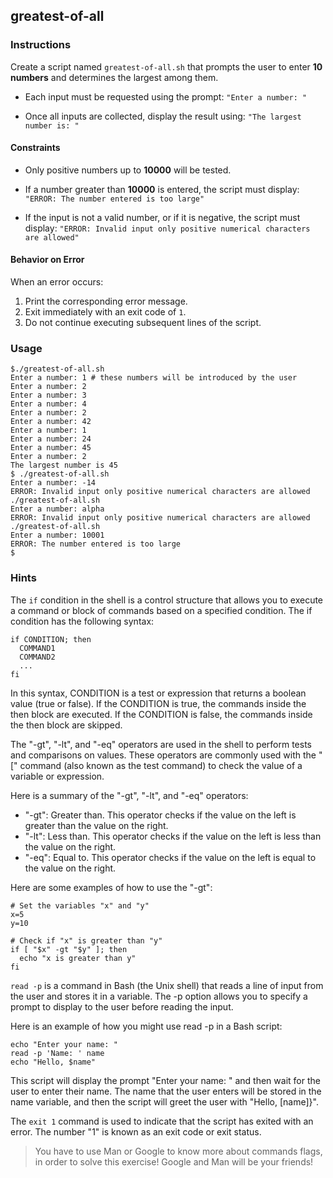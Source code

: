 ## greatest-of-all

### Instructions

Create a script named `greatest-of-all.sh` that prompts the user to enter **10 numbers** and determines the largest among them.

- Each input must be requested using the prompt:
  `"Enter a number: "`

- Once all inputs are collected, display the result using:
  `"The largest number is: "`

#### Constraints

- Only positive numbers up to **10000** will be tested.

- If a number greater than **10000** is entered, the script must display:
  `"ERROR: The number entered is too large"`

- If the input is not a valid number, or if it is negative, the script must display:
  `"ERROR: Invalid input only positive numerical characters are allowed"`

#### Behavior on Error

When an error occurs:

1. Print the corresponding error message.
2. Exit immediately with an exit code of `1`.
3. Do not continue executing subsequent lines of the script.

### Usage

```console
$./greatest-of-all.sh
Enter a number: 1 # these numbers will be introduced by the user
Enter a number: 2
Enter a number: 3
Enter a number: 4
Enter a number: 2
Enter a number: 42
Enter a number: 1
Enter a number: 24
Enter a number: 45
Enter a number: 2
The largest number is 45
$ ./greatest-of-all.sh
Enter a number: -14
ERROR: Invalid input only positive numerical characters are allowed
./greatest-of-all.sh
Enter a number: alpha
ERROR: Invalid input only positive numerical characters are allowed
./greatest-of-all.sh
Enter a number: 10001
ERROR: The number entered is too large
$
```

### Hints

The `if` condition in the shell is a control structure that allows you to execute a command or block of commands based on a specified condition. The if condition has the following syntax:

```console
if CONDITION; then
  COMMAND1
  COMMAND2
  ...
fi
```

In this syntax, CONDITION is a test or expression that returns a boolean value (true or false). If the CONDITION is true, the commands inside the then block are executed. If the CONDITION is false, the commands inside the then block are skipped.

The "-gt", "-lt", and "-eq" operators are used in the shell to perform tests and comparisons on values. These operators are commonly used with the "[" command (also known as the test command) to check the value of a variable or expression.

Here is a summary of the "-gt", "-lt", and "-eq" operators:

- "-gt": Greater than. This operator checks if the value on the left is greater than the value on the right.
- "-lt": Less than. This operator checks if the value on the left is less than the value on the right.
- "-eq": Equal to. This operator checks if the value on the left is equal to the value on the right.

Here are some examples of how to use the "-gt":

```console
# Set the variables "x" and "y"
x=5
y=10

# Check if "x" is greater than "y"
if [ "$x" -gt "$y" ]; then
  echo "x is greater than y"
fi
```

`read -p` is a command in Bash (the Unix shell) that reads a line of input from the user and stores it in a variable. The -p option allows you to specify a prompt to display to the user before reading the input.

Here is an example of how you might use read -p in a Bash script:

```console
echo "Enter your name: "
read -p 'Name: ' name
echo "Hello, $name"
```

This script will display the prompt "Enter your name: " and then wait for the user to enter their name. The name that the user enters will be stored in the name variable, and then the script will greet the user with "Hello, [name]}".

The `exit 1` command is used to indicate that the script has exited with an error. The number "1" is known as an exit code or exit status.

> You have to use Man or Google to know more about commands flags, in order to solve this exercise!
> Google and Man will be your friends!
